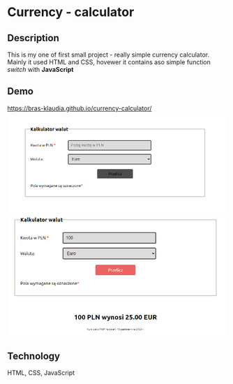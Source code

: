 # Currency - calculator

## Description

This is my one of first small project - really simple currency calculator. Mainly it used HTML and CSS, hovewer it contains aso simple function *switch* with **JavaScript**

## Demo

https://bras-klaudia.github.io/currency-calculator/

![Screen1](images/screen1.png)
![Screen1](images/screen2.png)

## Technology
HTML, CSS, JavaScript